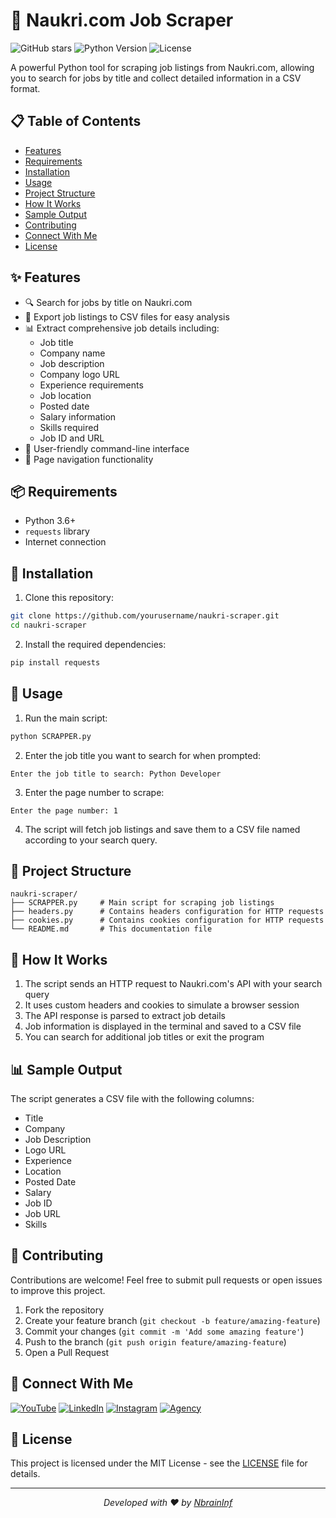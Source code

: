 # 🚀 Naukri.com Job Scraper

![GitHub stars](https://img.shields.io/github/stars/pawankumar941394/naukri-scraper?style=social)
![Python Version](https://img.shields.io/badge/python-3.6%2B-blue)
![License](https://img.shields.io/badge/license-MIT-green)

A powerful Python tool for scraping job listings from Naukri.com, allowing you to search for jobs by title and collect detailed information in a CSV format.

## 📋 Table of Contents
- [Features](#features)
- [Requirements](#requirements)
- [Installation](#installation)
- [Usage](#usage)
- [Project Structure](#project-structure)
- [How It Works](#how-it-works)
- [Sample Output](#sample-output)
- [Contributing](#contributing)
- [Connect With Me](#connect-with-me)
- [License](#license)

## ✨ Features

- 🔍 Search for jobs by title on Naukri.com
- 📄 Export job listings to CSV files for easy analysis
- 📊 Extract comprehensive job details including:
  - Job title
  - Company name
  - Job description
  - Company logo URL
  - Experience requirements
  - Job location
  - Posted date
  - Salary information
  - Skills required
  - Job ID and URL
- 📱 User-friendly command-line interface
- 📃 Page navigation functionality

## 📦 Requirements

- Python 3.6+
- `requests` library
- Internet connection

## 💾 Installation

1. Clone this repository:
```bash
git clone https://github.com/yourusername/naukri-scraper.git
cd naukri-scraper
```

2. Install the required dependencies:
```bash
pip install requests
```

## 🚀 Usage

1. Run the main script:
```bash
python SCRAPPER.py
```

2. Enter the job title you want to search for when prompted:
```
Enter the job title to search: Python Developer
```

3. Enter the page number to scrape:
```
Enter the page number: 1
```

4. The script will fetch job listings and save them to a CSV file named according to your search query.

## 📁 Project Structure

```
naukri-scraper/
├── SCRAPPER.py     # Main script for scraping job listings
├── headers.py      # Contains headers configuration for HTTP requests
├── cookies.py      # Contains cookies configuration for HTTP requests
└── README.md       # This documentation file
```

## 🔧 How It Works

1. The script sends an HTTP request to Naukri.com's API with your search query
2. It uses custom headers and cookies to simulate a browser session
3. The API response is parsed to extract job details
4. Job information is displayed in the terminal and saved to a CSV file
5. You can search for additional job titles or exit the program

## 📊 Sample Output

The script generates a CSV file with the following columns:
- Title
- Company
- Job Description
- Logo URL
- Experience
- Location
- Posted Date
- Salary
- Job ID
- Job URL
- Skills

## 👥 Contributing

Contributions are welcome! Feel free to submit pull requests or open issues to improve this project.

1. Fork the repository
2. Create your feature branch (`git checkout -b feature/amazing-feature`)
3. Commit your changes (`git commit -m 'Add some amazing feature'`)
4. Push to the branch (`git push origin feature/amazing-feature`)
5. Open a Pull Request

## 🔗 Connect With Me

[![YouTube](https://img.shields.io/badge/YouTube-Channel-red?style=for-the-badge&logo=youtube)](https://www.youtube.com/@Pawankumar-py4tk)
[![LinkedIn](https://img.shields.io/badge/LinkedIn-Profile-blue?style=for-the-badge&logo=linkedin)](https://www.linkedin.com/in/pawan941394/)
[![Instagram](https://img.shields.io/badge/Instagram-Profile-purple?style=for-the-badge&logo=instagram)](https://www.instagram.com/p_awan__kumar/)
[![Agency](https://img.shields.io/badge/Our_Agency-Contact_Us-orange?style=for-the-badge&logo=homeadvisor)](bharataiconnect.com/)

## 📜 License

This project is licensed under the MIT License - see the [LICENSE](LICENSE) file for details.

---

<p align="center">
  <i>Developed with ❤️ by <a href="https://www.youtube.com/@Pawankumar-py4tk">NbrainInf</a></i>
</p>
